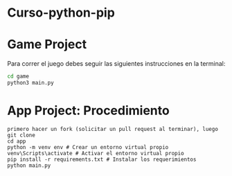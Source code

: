 # Curso-python-pip

# Game Project

Para correr el juego debes seguir las siguientes instrucciones en la terminal:

```sh
cd game
python3 main.py
```


# App Project:  Procedimiento

```sh:
primero hacer un fork (solicitar un pull request al terminar), luego
git clone
cd app
python -m venv env # Crear un entorno virtual propio
venv\Scripts\activate # Activar el entorno virtual propio
pip install -r requirements.txt # Instalar los requerimientos
python main.py
```
